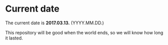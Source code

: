 # Current date

The current date is **2017.03.13.** (YYYY.MM.DD.)

This repository will be good when the world ends, so we will know how long it lasted.